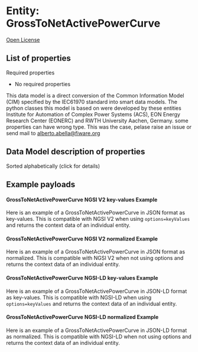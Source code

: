 Entity: GrossToNetActivePowerCurve  
==================================  
[Open License](https://github.com/smart-data-models//dataModel.EnergyCIM/blob/master/GrossToNetActivePowerCurve/LICENSE.md)  

## List of properties  

Required properties  
- No required properties    
This data model is a direct conversion of the Common Information Model (CIM) specified by the IEC61970 standard into smart data models. The python classes this model is based on were developed by these entities Institute for Automation of Complex Power Systems (ACS), EON Energy Research Center (EONERC) and RWTH University Aachen, Germany. some properties can have wrong type. This was the case, pelase raise an issue or send mail to alberto.abella@fiware.org  
## Data Model description of properties  
Sorted alphabetically (click for details)  
## Example payloads    
#### GrossToNetActivePowerCurve NGSI V2 key-values Example    
Here is an example of a GrossToNetActivePowerCurve in JSON format as key-values. This is compatible with NGSI V2 when  using `options=keyValues` and returns the context data of an individual entity.  
#### GrossToNetActivePowerCurve NGSI V2 normalized Example    
Here is an example of a GrossToNetActivePowerCurve in JSON format as normalized. This is compatible with NGSI V2 when not using options and returns the context data of an individual entity.  
#### GrossToNetActivePowerCurve NGSI-LD key-values Example    
Here is an example of a GrossToNetActivePowerCurve in JSON-LD format as key-values. This is compatible with NGSI-LD when  using `options=keyValues` and returns the context data of an individual entity.  
#### GrossToNetActivePowerCurve NGSI-LD normalized Example    
Here is an example of a GrossToNetActivePowerCurve in JSON-LD format as normalized. This is compatible with NGSI-LD when not using options and returns the context data of an individual entity.  
